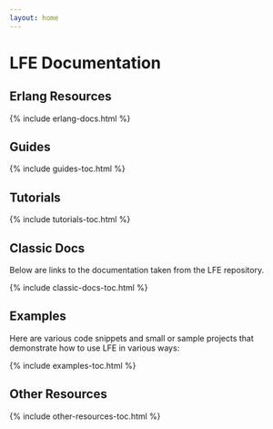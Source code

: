 ```yaml
---
layout: home
---
```


# LFE Documentation

## Erlang Resources

{% include erlang-docs.html %}

## Guides

{% include guides-toc.html %}

## Tutorials

{% include tutorials-toc.html %}

## Classic Docs

Below are links to the documentation taken from the LFE repository.

{% include classic-docs-toc.html %}

## Examples

Here are various code snippets and small or sample projects that demonstrate
how to use LFE in various ways:

{% include examples-toc.html %}

## Other Resources

{% include other-resources-toc.html %}
